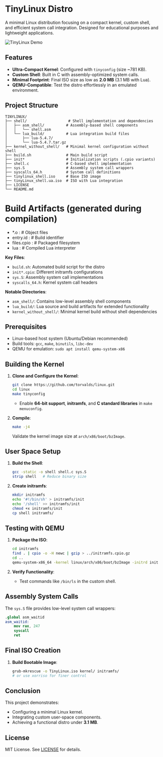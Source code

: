 # TinyLinux Distro

A minimal Linux distribution focusing on a compact kernel, custom shell, and efficient system call integration. Designed for educational purposes and lightweight applications.

![TinyLinux Demo](https://via.placeholder.com/800x400.png?text=TinyLinux+Demo+in+QEMU)

## Features

- **Ultra-Compact Kernel**: Configured with `tinyconfig` (size ~781 KB).
- **Custom Shell**: Built in C with assembly-optimized system calls.
- **Minimal Footprint**: Final ISO size as low as **2.0 MB** (3.1 MB with Lua).
- **QEMU-Compatible**: Test the distro effortlessly in an emulated environment.

## Project Structure

~~~
TINYLINUX/
├── shell/                   # Shell implementation and dependencies
│   ├── asm_shell/          # Assembly-based shell components
│   │   └── shell.asm
│   └── lua_build/          # Lua integration build files
│       ├── lua-5.4.7/
│       └── lua-5.4.7.tar.gz
├── kernel_without_shell/   # Minimal kernel configuration without shell
├── build.sh                # Main build script
├── init*                   # Initialization scripts (.cpio variants)
├── shell.c                 # C-based shell implementation
├── sys.S                   # Assembly system call wrappers
├── syscalls_64.h           # System call definitions
├── tinylinux_shell.iso     # Base ISO image
├── tinyLinux_shell.ua.iso  # ISO with Lua integration
├── LICENSE
└── README.md
~~~

# Build Artifacts (generated during compilation)

- *.o :                # Object files
- entry.id :          # Build identifier
- files.cpio :        # Packaged filesystem
- lua :               # Compiled Lua interpreter


**Key Files**:
- `build.sh`: Automated build script for the distro
- `init*.cpio`: Different initramfs configurations
- `sys.S`: Assembly system call implementations
- `syscalls_64.h`: Kernel system call headers

**Notable Directories**:
- `asm_shell/`: Contains low-level assembly shell components
- `lua_build/`: Lua source and build artifacts for extended functionality
- `kernel_without_shell/`: Minimal kernel build without shell dependencies

## Prerequisites

- Linux-based host system (Ubuntu/Debian recommended)
- Build tools: `gcc`, `make`, `binutils`, `libc-dev`
- QEMU for emulation: `sudo apt install qemu-system-x86`

## Building the Kernel

1. **Clone and Configure the Kernel**:
   ~~~bash
   git clone https://github.com/torvalds/linux.git
   cd linux
   make tinyconfig
   ~~~
   - Enable **64-bit support**, **initramfs**, and **C standard libraries** in `make menuconfig`.

2. **Compile**:
   ~~~bash
   make -j4
   ~~~
   Validate the kernel image size at `arch/x86/boot/bzImage`.

## User Space Setup

1. **Build the Shell**:
   ~~~bash
   gcc -static -o shell shell.c sys.S
   strip shell   # Reduce binary size
   ~~~

2. **Create initramfs**:
   ~~~bash
   mkdir initramfs
   echo '#!/bin/sh' > initramfs/init
   echo '/shell' >> initramfs/init
   chmod +x initramfs/init
   cp shell initramfs/
   ~~~

## Testing with QEMU

1. **Package the ISO**:
   ~~~bash
   cd initramfs
   find . | cpio -o -H newc | gzip > ../initramfs.cpio.gz
   cd ..
   qemu-system-x86_64 -kernel linux/arch/x86/boot/bzImage -initrd initramfs.cpio.gz
   ~~~

2. **Verify Functionality**:
   - Test commands like `/bin/ls` in the custom shell.

## Assembly System Calls

The `sys.S` file provides low-level system call wrappers:
~~~nasm
.global asm_waitid
asm_waitid:
    mov rax, 247
    syscall
    ret
~~~

## Final ISO Creation

1. **Build Bootable Image**:
   ~~~bash
   grub-mkrescue -o TinyLinux.iso kernel/ initramfs/
   # or use xorriso for finer control
   ~~~

## Conclusion

This project demonstrates:
- Configuring a minimal Linux kernel.
- Integrating custom user-space components.
- Achieving a functional distro under **3.1 MB**.

## License

MIT License. See [LICENSE](LICENSE) for details.
